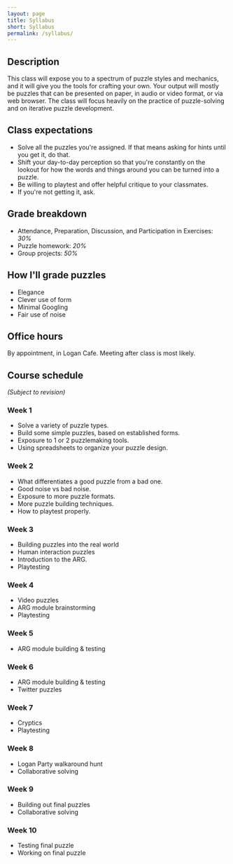 ```yaml
---
layout: page
title: Syllabus
short: Syllabus
permalink: /syllabus/
---
```


## Description

This class will expose you to a spectrum of puzzle styles and mechanics, and it will give you the tools for crafting your own. Your output will mostly be puzzles that can be presented on paper, in audio or video format, or via web browser. The class will focus heavily on the practice of puzzle-solving and on iterative puzzle development.

## Class expectations

* Solve all the puzzles you're assigned. If that means asking for hints until you get it, do that.
* Shift your day-to-day perception so that you're constantly on the lookout for how the words and things around you can be turned into a puzzle.
* Be willing to playtest and offer helpful critique to your classmates.
* If you're not getting it, ask.

## Grade breakdown

* Attendance, Preparation, Discussion, and Participation in Exercises: *30%*
* Puzzle homework: *20%*
* Group projects: *50%*

## How I'll grade puzzles

* Elegance
* Clever use of form
* Minimal Googling
* Fair use of noise

## Office hours

By appointment, in Logan Cafe.
Meeting after class is most likely.

## Course schedule

_(Subject to revision)_

### Week 1

* Solve a variety of puzzle types.
* Build some simple puzzles, based on established forms.
* Exposure to 1 or 2 puzzlemaking tools.
* Using spreadsheets to organize your puzzle design.

### Week 2

* What differentiates a good puzzle from a bad one.
* Good noise vs bad noise.
* Exposure to more puzzle formats.
* More puzzle building techniques.
* How to playtest properly.

### Week 3

* Building puzzles into the real world
* Human interaction puzzles
* Introduction to the ARG.
* Playtesting

### Week 4

* Video puzzles
* ARG module brainstorming
* Playtesting

### Week 5

* ARG module building & testing

### Week 6

* ARG module building & testing
* Twitter puzzles

### Week 7

* Cryptics
* Playtesting

### Week 8

* Logan Party walkaround hunt
* Collaborative solving

### Week 9

* Building out final puzzles
* Collaborative solving

### Week 10

* Testing final puzzle
* Working on final puzzle
